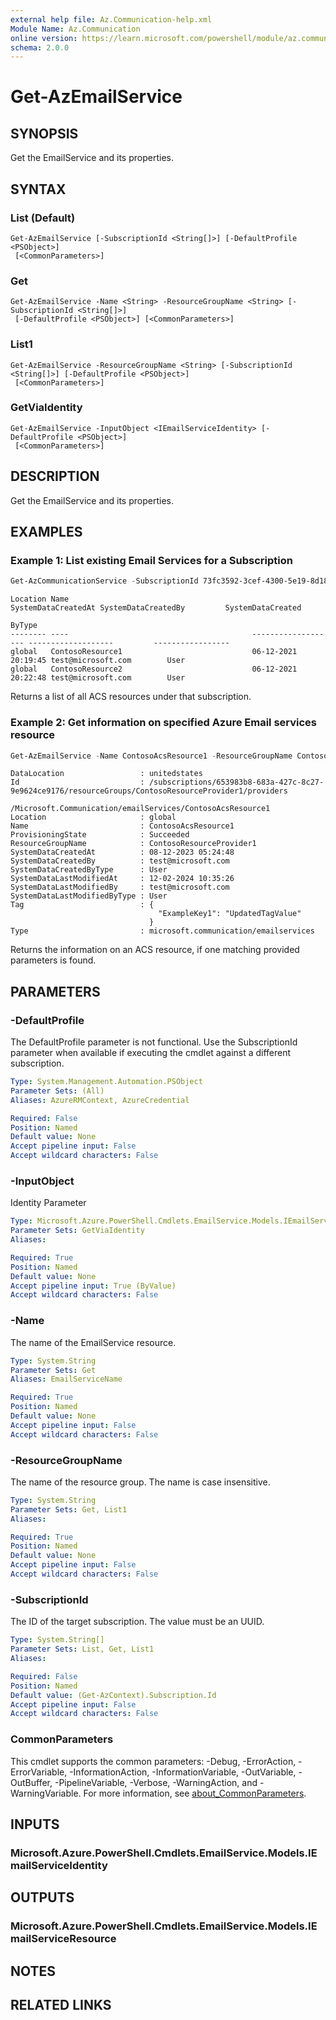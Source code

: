 ```yaml
---
external help file: Az.Communication-help.xml
Module Name: Az.Communication
online version: https://learn.microsoft.com/powershell/module/az.communication/get-azemailservice
schema: 2.0.0
---
```


# Get-AzEmailService

## SYNOPSIS
Get the EmailService and its properties.

## SYNTAX

### List (Default)
```
Get-AzEmailService [-SubscriptionId <String[]>] [-DefaultProfile <PSObject>]
 [<CommonParameters>]
```

### Get
```
Get-AzEmailService -Name <String> -ResourceGroupName <String> [-SubscriptionId <String[]>]
 [-DefaultProfile <PSObject>] [<CommonParameters>]
```

### List1
```
Get-AzEmailService -ResourceGroupName <String> [-SubscriptionId <String[]>] [-DefaultProfile <PSObject>]
 [<CommonParameters>]
```

### GetViaIdentity
```
Get-AzEmailService -InputObject <IEmailServiceIdentity> [-DefaultProfile <PSObject>]
 [<CommonParameters>]
```

## DESCRIPTION
Get the EmailService and its properties.

## EXAMPLES

### Example 1: List existing Email Services for a Subscription
```powershell
Get-AzCommunicationService -SubscriptionId 73fc3592-3cef-4300-5e19-8d18b65ce0e8
```

```output
Location Name                                         SystemDataCreatedAt SystemDataCreatedBy         SystemDataCreated
                                                                                                      ByType
-------- ----                                         ------------------- -------------------         -----------------
global   ContosoResource1                             06-12-2021 20:19:45 test@microsoft.com        User
global   ContosoResource2                             06-12-2021 20:22:48 test@microsoft.com        User
```

Returns a list of all ACS resources under that subscription.

### Example 2: Get information on specified Azure Email services resource
```powershell
Get-AzEmailService -Name ContosoAcsResource1 -ResourceGroupName ContosoResourceProvider1
```

```output
DataLocation                 : unitedstates
Id                           : /subscriptions/653983b8-683a-427c-8c27-9e9624ce9176/resourceGroups/ContosoResourceProvider1/providers
                               /Microsoft.Communication/emailServices/ContosoAcsResource1
Location                     : global
Name                         : ContosoAcsResource1
ProvisioningState            : Succeeded
ResourceGroupName            : ContosoResourceProvider1
SystemDataCreatedAt          : 08-12-2023 05:24:48
SystemDataCreatedBy          : test@microsoft.com
SystemDataCreatedByType      : User
SystemDataLastModifiedAt     : 12-02-2024 10:35:26
SystemDataLastModifiedBy     : test@microsoft.com
SystemDataLastModifiedByType : User
Tag                          : {
                                 "ExampleKey1": "UpdatedTagValue"
                               }
Type                         : microsoft.communication/emailservices
```

Returns the information on an ACS resource, if one matching provided parameters is found.

## PARAMETERS

### -DefaultProfile
The DefaultProfile parameter is not functional.
Use the SubscriptionId parameter when available if executing the cmdlet against a different subscription.

```yaml
Type: System.Management.Automation.PSObject
Parameter Sets: (All)
Aliases: AzureRMContext, AzureCredential

Required: False
Position: Named
Default value: None
Accept pipeline input: False
Accept wildcard characters: False
```

### -InputObject
Identity Parameter

```yaml
Type: Microsoft.Azure.PowerShell.Cmdlets.EmailService.Models.IEmailServiceIdentity
Parameter Sets: GetViaIdentity
Aliases:

Required: True
Position: Named
Default value: None
Accept pipeline input: True (ByValue)
Accept wildcard characters: False
```

### -Name
The name of the EmailService resource.

```yaml
Type: System.String
Parameter Sets: Get
Aliases: EmailServiceName

Required: True
Position: Named
Default value: None
Accept pipeline input: False
Accept wildcard characters: False
```

### -ResourceGroupName
The name of the resource group.
The name is case insensitive.

```yaml
Type: System.String
Parameter Sets: Get, List1
Aliases:

Required: True
Position: Named
Default value: None
Accept pipeline input: False
Accept wildcard characters: False
```

### -SubscriptionId
The ID of the target subscription.
The value must be an UUID.

```yaml
Type: System.String[]
Parameter Sets: List, Get, List1
Aliases:

Required: False
Position: Named
Default value: (Get-AzContext).Subscription.Id
Accept pipeline input: False
Accept wildcard characters: False
```

### CommonParameters
This cmdlet supports the common parameters: -Debug, -ErrorAction, -ErrorVariable, -InformationAction, -InformationVariable, -OutVariable, -OutBuffer, -PipelineVariable, -Verbose, -WarningAction, and -WarningVariable. For more information, see [about_CommonParameters](http://go.microsoft.com/fwlink/?LinkID=113216).

## INPUTS

### Microsoft.Azure.PowerShell.Cmdlets.EmailService.Models.IEmailServiceIdentity

## OUTPUTS

### Microsoft.Azure.PowerShell.Cmdlets.EmailService.Models.IEmailServiceResource

## NOTES

## RELATED LINKS
